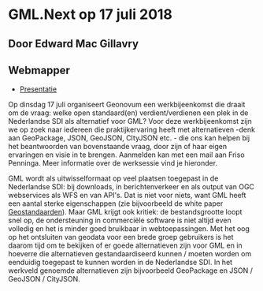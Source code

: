 # GML.Next op 17 juli 2018 

## Door Edward Mac Gillavry
## Webmapper

* [Presentatie](https://emacgillavry.github.io/pres-gmlnext-2018-07-17/)

Op dinsdag 17 juli organiseert Geonovum een werkbijeenkomst die draait om de vraag: welke open standaard(en) verdient/verdienen een plek in de Nederlandse SDI als alternatief voor GML? Voor deze werkbijeenkomst zijn we op zoek naar iedereen die praktijkervaring heeft met alternatieven -denk aan GeoPackage, JSON, GeoJSON, CItyJSON etc. - die ons kan helpen bij het beantwoorden van bovenstaande vraag, door zijn of haar eigen ervaringen en visie in te brengen. Aanmelden kan met een mail aan Friso Penninga. Meer informatie over de werksessie vind je hieronder.
 

GML wordt als uitwisselformaat op veel plaatsen toegepast in de Nederlandse SDI: bij downloads, in berichtenverkeer en als output van OGC webservices als WFS en van API's. Dat is niet voor niets, want GML heeft een aantal sterke eigenschappen (zie bijvoorbeeld de white paper [Geostandaarden](https://docs.geostandaarden.nl/wp/basis-wpgs/#uitwisselformaat)). Maar GML krijgt ook kritiek: de bestandsgrootte loopt snel op, de ondersteuning in commerciële software is niet altijd even volledig en het is minder goed bruikbaar in webtoepassingen. Met het oog op het ontsluiten van geodata voor een brede groep gebruikers is het daarom tijd om te bekijken of er goede alternatieven zijn voor GML en in hoeverre die alternatieven gestandaardiseerd kunnen / moeten worden om eenduidig toegepast te kunnen worden in de Nederlandse SDI. In het werkveld genoemde alternatieven zijn bijvoorbeeld GeoPackage en JSON / GeoJSON / CityJSON.
